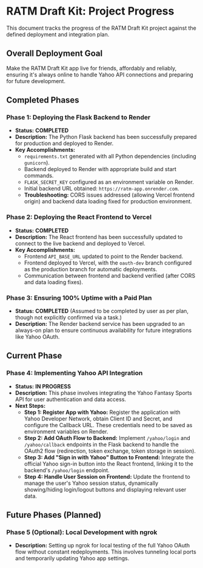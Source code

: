 # RATM Draft Kit: Project Progress

This document tracks the progress of the RATM Draft Kit project against the defined deployment and integration plan.

## Overall Deployment Goal
Make the RATM Draft Kit app live for friends, affordably and reliably, ensuring it's always online to handle Yahoo API connections and preparing for future development.

## Completed Phases

### Phase 1: Deploying the Flask Backend to Render
*   **Status:** **COMPLETED**
*   **Description:** The Python Flask backend has been successfully prepared for production and deployed to Render.
*   **Key Accomplishments:**
    *   `requirements.txt` generated with all Python dependencies (including `gunicorn`).
    *   Backend deployed to Render with appropriate build and start commands.
    *   `FLASK_SECRET_KEY` configured as an environment variable on Render.
    *   Initial backend URL obtained: `https://ratm-app.onrender.com`.
    *   **Troubleshooting:** CORS issues addressed (allowing Vercel frontend origin) and backend data loading fixed for production environment.

### Phase 2: Deploying the React Frontend to Vercel
*   **Status:** **COMPLETED**
*   **Description:** The React frontend has been successfully updated to connect to the live backend and deployed to Vercel.
*   **Key Accomplishments:**
    *   Frontend `API_BASE_URL` updated to point to the Render backend.
    *   Frontend deployed to Vercel, with the `oauth-dev` branch configured as the production branch for automatic deployments.
    *   Communication between frontend and backend verified (after CORS and data loading fixes).

### Phase 3: Ensuring 100% Uptime with a Paid Plan
*   **Status:** **COMPLETED** (Assumed to be completed by user as per plan, though not explicitly confirmed via a task.)
*   **Description:** The Render backend service has been upgraded to an always-on plan to ensure continuous availability for future integrations like Yahoo OAuth.

## Current Phase

### Phase 4: Implementing Yahoo API Integration
*   **Status:** **IN PROGRESS**
*   **Description:** This phase involves integrating the Yahoo Fantasy Sports API for user authentication and data access.
*   **Next Steps:**
    *   **Step 1: Register App with Yahoo:** Register the application with Yahoo Developer Network, obtain Client ID and Secret, and configure the Callback URL. These credentials need to be saved as environment variables on Render.
    *   **Step 2: Add OAuth Flow to Backend:** Implement `/yahoo/login` and `/yahoo/callback` endpoints in the Flask backend to handle the OAuth2 flow (redirection, token exchange, token storage in session).
    *   **Step 3: Add "Sign in with Yahoo" Button to Frontend:** Integrate the official Yahoo sign-in button into the React frontend, linking it to the backend's `/yahoo/login` endpoint.
    *   **Step 4: Handle User Session on Frontend:** Update the frontend to manage the user's Yahoo session status, dynamically showing/hiding login/logout buttons and displaying relevant user data.

## Future Phases (Planned)

### Phase 5 (Optional): Local Development with ngrok
*   **Description:** Setting up ngrok for local testing of the full Yahoo OAuth flow without constant redeployments. This involves tunneling local ports and temporarily updating Yahoo app settings.
